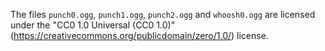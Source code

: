
The files `punch0.ogg`, `punch1.ogg`, `punch2.ogg` and `whoosh0.ogg` are licensed under the "CC0 1.0 Universal (CC0 1.0)" (https://creativecommons.org/publicdomain/zero/1.0/) license.
